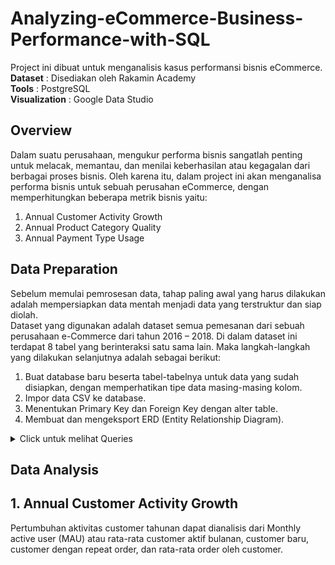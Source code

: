# Analyzing-eCommerce-Business-Performance-with-SQL
Project ini dibuat untuk menganalisis kasus performansi bisnis eCommerce.<br>
**Dataset** : Disediakan oleh Rakamin Academy <br>
**Tools** : PostgreSQL <br>
**Visualization** : Google Data Studio <br>

## Overview
Dalam suatu perusahaan, mengukur performa bisnis sangatlah penting untuk melacak, memantau, dan menilai keberhasilan atau kegagalan dari berbagai proses bisnis. Oleh karena itu, dalam project ini akan menganalisa performa bisnis untuk sebuah perusahan eCommerce,  dengan memperhitungkan beberapa metrik bisnis yaitu: <br>
1. Annual Customer Activity Growth <br>
2. Annual Product Category Quality <br>
3. Annual Payment Type Usage <br>

## Data Preparation
Sebelum memulai pemrosesan data, tahap paling awal yang harus dilakukan adalah mempersiapkan data mentah menjadi data yang terstruktur dan siap diolah. <br>
Dataset yang digunakan adalah dataset semua pemesanan dari sebuah perusahaan e-Commerce dari tahun 2016 – 2018. Di dalam dataset ini terdapat 8 tabel yang berinteraksi satu sama lain. Maka langkah-langkah yang dilakukan selanjutnya adalah sebagai berikut: <br>
1. Buat database baru beserta tabel-tabelnya untuk data yang sudah disiapkan, dengan memperhatikan tipe data masing-masing kolom. <br>
2. Impor data CSV ke database. <br>
3. Menentukan Primary Key dan Foreign Key dengan alter table. <br>
4. Membuat dan mengeksport ERD (Entity Relationship Diagram). <br>

<details>
  <summary>Click untuk melihat Queries</summary>
  
  ``` sql
  -- 1. Membuat tabel
CREATE TABLE customers_dataset (
	customer_id varchar,
	customer_unique_id varchar,
	customer_zip_code_prefix varchar,
	customer_city varchar,
	customer_state varchar
	);
	
CREATE TABLE sellers_dataset (
	seller_id varchar,
	seller_zip_code_prefix varchar,
	seller_city varchar,
	seller_state varchar
	);
	
CREATE TABLE geolocation_dataset (
	geolocation_zip_code_prefix int,
	geolocation_lat decimal,
	geolocation_lng decimal,
	geolocation_city varchar,
	geolocation_state varchar
	);
	
CREATE TABLE product_dataset (
	no_id int,
	product_id varchar,
	product_category_name varchar,
	product_name_lenght double precision,
	product_description_lenght double precision,
	product_photos_qty double precision,
	product_weight_g double precision,
	product_length_cm double precision,
	product_height_cm double precision,
	product_width_cm double precision
	);
	
CREATE TABLE orders_dataset (
	order_id varchar,
	customer_id varchar,
	order_status varchar,
	order_purchase_timestamp timestamp,
	order_approved_at timestamp,
	order_delivered_carrier_date timestamp,
	order_delivered_customer_date timestamp,
	order_estimated_delivery_date timestamp
	);
	
CREATE TABLE order_items_dataset (
	order_id varchar,
	order_item_id int,
	product_id varchar,
	seller_id varchar,
	shipping_limit_date timestamp,
	price decimal,
	fright_value decimal
	);
	
CREATE TABLE order_payments_dataset (
	order_id varchar,
	payment_sequential int,
	payment_type varchar,
	payment_installments int,
	payment_value decimal
	);
	
CREATE TABLE order_reviews_dataset (
	review_id varchar,
	order_id varchar,
	review_score int,
	review_comment_title varchar,
	review_comment_message varchar,
	review_creation_date timestamp,
	review_answer_timestamp timestamp
	);
	
-- 2. Menginput isi tabel dengan file csv, klik kanan pada nama tabel > Import/Export Data


-- 3. Menentukan Primary Key dan Foreign Key
-- Primary Key
alter table customers_dataset add primary key(customer_id);
alter table sellers_dataset add primary key(seller_id);
alter table product_dataset add primary key(product_id);
alter table orders_dataset add primary key(order_id);

-- Foregin Key
alter table orders_dataset add foreign key (customer_id) references customers_dataset;
alter table order_payments_dataset add foreign key (order_id) references orders_dataset;
alter table order_reviews_dataset add foreign key (order_id) references orders_dataset;
alter table order_items_dataset add foreign key (order_id) references orders_dataset;
alter table order_items_dataset add foreign key (product_id) references product_dataset;
alter table order_items_dataset add foreign key (seller_id) references sellers_dataset;

-- 4. Membuat ERD dengan cara klik kanan pada database ecommerce > Generate ERD
```
</details>

## Data Analysis
## 1. Annual Customer Activity Growth
Pertumbuhan aktivitas customer tahunan dapat dianalisis dari Monthly active user (MAU) atau rata-rata customer aktif bulanan, customer baru, customer dengan repeat order, dan rata-rata order oleh customer.





